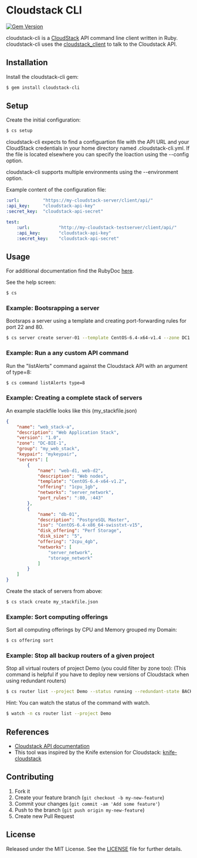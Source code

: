 # Cloudstack CLI

[![Gem Version](https://badge.fury.io/rb/cloudstack-cli.png)](http://badge.fury.io/rb/cloudstack-cli)

cloudstack-cli is a [CloudStack](http://cloudstack.apache.org/) API command line client written in Ruby.
cloudstack-cli uses the [cloudstack_client](https://github.com/niwo/cloudstack_client) to talk to the Cloudstack API.

## Installation

Install the cloudstack-cli gem:

```bash
$ gem install cloudstack-cli
```

## Setup

Create the initial configuration:

```bash
$ cs setup
```

cloudstack-cli expects to find a configuartion file with the API URL and your CloudStack credentials in your home directory named .cloudstack-cli.yml. If the file is located elsewhere you can specify the loaction using the --config option.

cloudstack-cli supports multiple environments using the --environment option.

Example content of the configuration file:

```yaml
:url:         "https://my-cloudstack-server/client/api/"
:api_key:     "cloudstack-api-key"
:secret_key:  "cloudstack-api-secret"

test:
    :url:           "http://my-cloudstack-testserver/client/api/"
    :api_key:       "cloudstack-api-key"
    :secret_key:    "cloudstack-api-secret"
```

## Usage

For additional documentation find the RubyDoc [here](http://rubydoc.info/gems/cloudstack-cli/).

See the help screen:

```bash
$ cs
```

### Example: Bootsrapping a server

Bootsraps a server using a template and creating port-forwarding rules for port 22 and 80.

```bash
$ cs server create server-01 --template CentOS-6.4-x64-v1.4 --zone DC1 --offering 1cpu_1gb --port-rules :22 :80
```

### Example: Run a any custom API command

Run the "listAlerts" command against the Cloudstack API with an argument of type=8:

```bash
$ cs command listAlerts type=8
```

### Example: Creating a complete stack of servers

An example stackfile looks like this (my_stackfile.json)

```json
{
    "name": "web_stack-a",
    "description": "Web Application Stack",
    "version": "1.0",
    "zone": "DC-BIE-1",
    "group": "my_web_stack",
    "keypair": "mykeypair",
    "servers": [
        {
            "name": "web-d1, web-d2",
            "description": "Web nodes",
            "template": "CentOS-6.4-x64-v1.2",
            "offering": "1cpu_1gb",
            "networks": "server_network",
            "port_rules": ":80, :443"
        },
        {
            "name": "db-01",
            "description": "PostgreSQL Master",
            "iso": "CentOS-6.4-x86_64-swisstxt-v15",
            "disk_offering": "Perf Storage",
            "disk_size": "5",
            "offering": "2cpu_4gb",
            "networks": [
                "server_network",
                "storage_network"
            ]
        }
    ]
}
```

Create the stack of servers from above:

```bash
$ cs stack create my_stackfile.json
```

### Example: Sort computing offerings

Sort all computing offerings by CPU and Memory grouped my Domain:

```bash
$ cs offering sort
```

### Example: Stop all backup routers of a given project

Stop all virtual routers of project Demo (you could filter by zone too):
(This command is helpful if you have to deploy new versions of Cloudstack when using redundant routers)

```bash
$ cs router list --project Demo --status running --redundant-state BACKUP --command stop
````

Hint: You can watch the status of the command with watch.

```bash
$ watch -n cs router list --project Demo
```


## References
-  [Cloudstack API documentation](http://cloudstack.apache.org/docs/api/)
-  This tool was inspired by the Knife extension for Cloudstack: [knife-cloudstack](https://github.com/CloudStack-extras/knife-cloudstack)


## Contributing

1. Fork it
2. Create your feature branch (`git checkout -b my-new-feature`)
3. Commit your changes (`git commit -am 'Add some feature'`)
4. Push to the branch (`git push origin my-new-feature`)
5. Create new Pull Request


## License

Released under the MIT License. See the [LICENSE](https://raw.github.com/niwo/cloudstack-cli/master/LICENSE.txt) file for further details.
